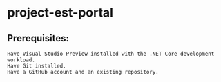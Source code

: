 # project-est-portal


## Prerequisites:

    Have Visual Studio Preview installed with the .NET Core development workload.
    Have Git installed.
    Have a GitHub account and an existing repository.

